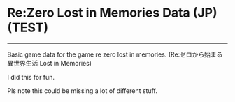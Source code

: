 # Re:Zero Lost in Memories Data (JP) (TEST)
---

Basic game data for the game re zero lost in memories. (Re:ゼロから始まる異世界生活 Lost in Memories)

I did this for fun.

Pls note this could be missing a lot of different stuff.